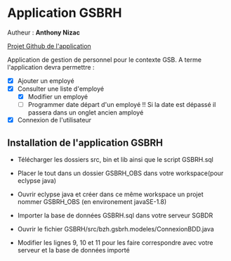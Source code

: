 # Application GSBRH

Autheur : __Anthony Nizac__

[Projet Github de l'application](https://github.com/Gotox29/Java "Projet Github")


Application de gestion de personnel pour le contexte GSB.
A terme l'application devra permettre :
  * [X] Ajouter un employé
  * [X] Consulter une liste d'employé
    * [X] Modifier un employé
    * [ ] Programmer date départ d'un employé !! Si la date est dépassé il passera dans un onglet ancien amployé
  * [X] Connexion de l'utilisateur

Installation de l'application GSBRH
---------------------------------------

* Télécharger les dossiers src, bin et lib ainsi que le script GSBRH.sql

* Placer le tout dans un dossier GSBRH_OBS dans votre workspace(pour eclypse java)

* Ouvrir eclypse java et créer dans ce même workspace un projet nommer GSBRH_OBS (en environement javaSE-1.8)

* Importer la base de données GSBRH.sql dans votre serveur SGBDR

* Ouvrir le fichier GSBRH/src/bzh.gsbrh.modeles/ConnexionBDD.java

* Modifier les lignes 9, 10 et 11 pour les faire correspondre avec votre serveur et la base de données importé

